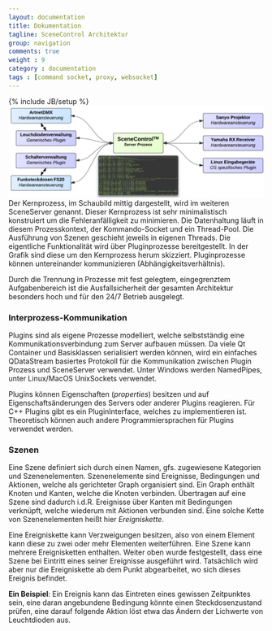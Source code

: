 ```yaml
---
layout: documentation
title: Dokumentation
tagline: SceneControl Architektur
group: navigation
comments: true
weight : 9
category : documentation
tags : [command socket, proxy, websocket]
---
```

{% include JB/setup %}
<img src="../images/Architektur2.png" style="" />
Der Kernprozess, im Schaubild mittig dargestellt, wird im weiteren SceneServer genannt. Dieser Kernprozess
ist sehr minimalistisch konstruiert um die Fehleranfälligkeit zu minimieren. Die Datenhaltung läuft in diesem Prozesskontext,
der <span class="tooltip" title="TCP-Socket, welcher JSON-Nachrichten annimmt">Kommando-Socket</span> und ein Thread-Pool.
Die Ausführung von Szenen geschieht jeweils in eigenen Threads. Die eigentliche Funktionalität wird über Pluginprozesse bereitgestellt. In der Grafik sind diese
um den Kernprozess herum skizziert. Pluginprozesse können untereinander kommunizieren (Abhängigkeitsverhältnis).

Durch die Trennung in Prozesse mit fest gelegtem, eingegrenztem Aufgabenbereich ist die Ausfallsicherheit der
gesamten Architektur besonders hoch und für den 24/7 Betrieb ausgelegt.

### Interprozess-Kommunikation
Plugins sind als eigene Prozesse modelliert, welche selbstständig eine Kommunikationsverbindung zum Server aufbauen müssen.
Da viele Qt Container und Basisklassen serialisiert werden können, wird ein einfaches QDataStream basiertes Protokoll für
die Kommunikation zwischen Plugin Prozess und SceneServer verwendet. Unter Windows werden NamedPipes, unter Linux/MacOS
UnixSockets verwendet.

Plugins können Eigenschaften (_properties_) besitzen und auf Eigenschaftsänderungen des Servers oder anderer Plugins
reagieren. Für C++ Plugins gibt es ein PluginInterface, welches zu implementieren ist. Theoretisch können auch andere
Programmiersprachen für Plugins verwendet werden.

### Szenen
Eine Szene definiert sich durch einen Namen, gfs. zugewiesene Kategorien und Szenenelementen.
Szenenelemente sind Ereignisse, Bedingungen und Aktionen, welche als gerichteter Graph organisiert sind.
Ein Graph enthält Knoten und Kanten, welche die Knoten verbinden. Übertragen auf eine Szene
sind dadurch i.d.R. Ereignisse über Kanten mit Bedingungen verknüpft, welche wiederum mit
Aktionen verbunden sind. Eine solche Kette von Szenenelementen heißt hier _Ereigniskette_.

Eine Ereigniskette kann Verzweigungen besitzen, also von einem Element kann diese zu zwei oder mehr Elementen
weiterführen. Eine Szene kann mehrere Ereignisketten enthalten. Weiter oben wurde festgestellt,
dass eine Szene bei Eintritt eines seiner Ereignisse ausgeführt wird. Tatsächlich wird aber
nur die Ereigniskette ab dem Punkt abgearbeitet, wo sich dieses Ereignis befindet.

__Ein Beispiel__: Ein Ereignis kann das Eintreten eines gewissen Zeitpunktes sein,
eine daran angebundene Bedingung könnte einen Steckdosenzustand prüfen,
eine darauf folgende Aktion löst etwa das Ändern der Lichwerte von Leuchtdioden aus.
